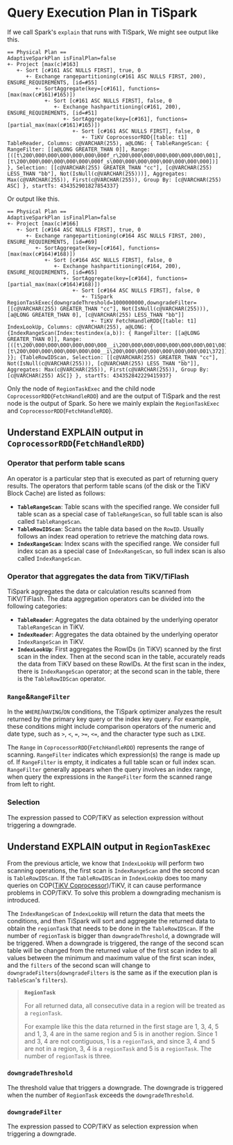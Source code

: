 #  Query Execution Plan in TiSpark

If we call Spark's `explain` that runs with TiSpark,  We might see output like this.

```text
== Physical Plan ==
AdaptiveSparkPlan isFinalPlan=false
+- Project [max(c)#163]
   +- Sort [c#161 ASC NULLS FIRST], true, 0
      +- Exchange rangepartitioning(c#161 ASC NULLS FIRST, 200), ENSURE_REQUIREMENTS, [id=#55]
         +- SortAggregate(key=[c#161], functions=[max(max(c#161)#165)])
            +- Sort [c#161 ASC NULLS FIRST], false, 0
               +- Exchange hashpartitioning(c#161, 200), ENSURE_REQUIREMENTS, [id=#51]
                  +- SortAggregate(key=[c#161], functions=[partial_max(max(c#161)#165)])
                     +- Sort [c#161 ASC NULLS FIRST], false, 0
                        +- TiKV CoprocessorRDD{[table: t1] TableReader, Columns: c@VARCHAR(255), a@LONG: { TableRangeScan: { RangeFilter: [[a@LONG GREATER_THAN 0]], Range: [([t\200\000\000\000\000\000\000f_r\200\000\000\000\000\000\000\001], [t\200\000\000\000\000\000\000f_s\000\000\000\000\000\000\000\000])] }, Selection: [[c@VARCHAR(255) GREATER_THAN "cc"], [c@VARCHAR(255) LESS_THAN "bb"], Not(IsNull(c@VARCHAR(255)))], Aggregates: Max(c@VARCHAR(255)), First(c@VARCHAR(255)), Group By: [c@VARCHAR(255) ASC] }, startTs: 434352901827854337}
```

Or output like this.

```text
== Physical Plan ==
AdaptiveSparkPlan isFinalPlan=false
+- Project [max(c)#166]
   +- Sort [c#164 ASC NULLS FIRST], true, 0
      +- Exchange rangepartitioning(c#164 ASC NULLS FIRST, 200), ENSURE_REQUIREMENTS, [id=#69]
         +- SortAggregate(key=[c#164], functions=[max(max(c#164)#168)])
            +- Sort [c#164 ASC NULLS FIRST], false, 0
               +- Exchange hashpartitioning(c#164, 200), ENSURE_REQUIREMENTS, [id=#65]
                  +- SortAggregate(key=[c#164], functions=[partial_max(max(c#164)#168)])
                     +- Sort [c#164 ASC NULLS FIRST], false, 0
                        +- TiSpark RegionTaskExec{downgradeThreshold=1000000000,downgradeFilter=[[c@VARCHAR(255) GREATER_THAN "cc"], Not(IsNull(c@VARCHAR(255))), [a@LONG GREATER_THAN 0], [c@VARCHAR(255) LESS_THAN "bb"]]
                           +- TiKV FetchHandleRDD{[table: t1] IndexLookUp, Columns: c@VARCHAR(255), a@LONG: { {IndexRangeScan(Index:testindex(a,b)): { RangeFilter: [[a@LONG GREATER_THAN 0]], Range: [([t\200\000\000\000\000\000\000__i\200\000\000\000\000\000\000\001\003\200\000\000\000\000\000\000\001], [t\200\000\000\000\000\000\000__i\200\000\000\000\000\000\000\001\372])] }}; {TableRowIDScan, Selection: [[c@VARCHAR(255) GREATER_THAN "cc"], Not(IsNull(c@VARCHAR(255))), [c@VARCHAR(255) LESS_THAN "bb"]], Aggregates: Max(c@VARCHAR(255)), First(c@VARCHAR(255)), Group By: [c@VARCHAR(255) ASC]} }, startTs: 434352842229415937}
```

Only the node of `RegionTaskExec` and the child node `CoprocessorRDD`(`FetchHandleRDD`) and are the output of TiSpark and the rest node is the output of Spark. So here we mainly explain the `RegionTaskExec` and `CoprocessorRDD`(`FetchHandleRDD`).

## Understand EXPLAIN output in `CoprocessorRDD`(`FetchHandleRDD`)

### Operator that perform table scans

An operator is a particular step that is executed as part of returning query results. The operators that perform table scans (of the disk or the TiKV Block Cache) are listed as follows:

* **`TableRangeScan`**: Table scans with the specified range. We consider full table scan as a special case of `TableRangeScan`, so full table scan is also called `TableRangeScan`.
* **`TableRowIDScan`**: Scans the table data based on the `RowID`. Usually follows an index read operation to retrieve the matching data rows.
* **`IndexRangeScan`**: Index scans with the specified range. We consider full index scan as a special case of `IndexRangeScan`, so full index scan is also called `IndexRangeScan`.

### Operator that aggregates the data from TiKV/TiFlash

TiSpark aggregates the data or calculation results scanned from TiKV/TiFlash. The data aggregation operators can be divided into the following categories:

- **`TableReader`**: Aggregates the data obtained by the underlying operator `TableRangeScan` in TiKV.
- **`IndexReader`**: Aggregates the data obtained by the underlying operator `IndexRangeScan` in TiKV.
- **`IndexLookUp`**: First aggregates the RowIDs (in TiKV) scanned by the first scan in the index. Then at the second scan in the table, accurately reads the data from TiKV based on these RowIDs. At the first scan in the index, there is  `IndexRangeScan` operator; at the second scan in the table, there is the `TableRowIDScan` operator.

### `Range`&`RangeFilter`

In the `WHERE`/`HAVING`/`ON` conditions, the TiSpark optimizer analyzes the result returned by the primary key query or the index key query. For example, these conditions might include comparison operators of the numeric and date type, such as `>`, `<`, `=`, `>=`, `<=`, and the character type such as `LIKE`.

The `Range` in `CoprocessorRDD`(`FetchHandleRDD`) represents the range of scanning. `RangeFilter` indicates which expression(s) the range is made up of. If `RangeFilter` is empty, it indicates a full table scan or full index scan. `RangeFilter` generally appears when the query involves an index range, when query the expressions in the `RangeFilter` form the scanned range from left to right.

### Selection

The expression passed to COP/TiKV as selection expression without triggering a downgrade.

## Understand EXPLAIN output in `RegionTaskExec`

From the previous article, we know that `IndexLookUp` will perform two scanning operations, the first scan is `IndexRangeScan` and the second scan is `TableRowIDScan`. If the `TableRowIDScan` in `IndexLookUp` does too many queries on COP([TiKV Coprocessor](https://docs.pingcap.com/tidb/stable/tikv-overview#tikv-coprocessor))/TiKV, it can cause performance problems in COP/TiKV. To solve this problem a downgrading mechanism is introduced.

The `IndexRangeScan` of `IndexLookUp` will return the data that meets the conditions, and then TiSpark will sort and aggregate the returned data to obtain the `regionTask` that needs to be done in the `TableRowIDScan`. If the number of `regionTask` is bigger than `downgradeThreshold`, a downgrade will be triggered. When a downgrade is triggered, the range of the second scan table will be changed from the returned value of the first scan index to all values between the minimum and maximum value of the first scan index, and the `filters` of the second scan will change to `downgradeFilters`(`downgradeFilters` is the same as if the execution plan is `TableScan`'s `filters`).

> **`RegionTask`**
>
> For all returned data, all consecutive data in a region will be treated as a `regionTask`.
>
> For example like this the data returned in the first stage are 1, 3, 4, 5 and 1, 3, 4 are in the same region and 5 is in another region. Since 1 and 3, 4 are not contiguous, 1 is a `regionTask`, and since 3, 4 and 5 are not in a region, 3, 4 is a `regionTask` and 5 is a `regionTask`. The number of `regionTask`  is three.

### `downgradeThreshold`

The threshold value that triggers a downgrade. The downgrade is triggered when the number of `RegionTask` exceeds the `downgradeThreshold`.

### `downgradeFilter`

The expression passed to COP/TiKV as selection expression when triggering a downgrade.
